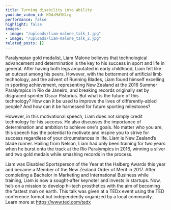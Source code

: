 ```yaml
---
title: Turning disability into ability
youtube_video_id: KOdzMd1KLrg
performance: false
highlight: false
images:
- image: "/uploads/liam-malone_talk_1.jpg"
- image: "/uploads/liam-malone_talk_2.jpg"
related_posts: []
---
```


Paralympian gold medalist, Liam Malone believes that technological advancement and determination is the key to his success in sport and life in general. After having both legs amputated in early childhood, Liam felt like an outcast among his peers. However, with the betterment of artificial limb technology, and the advent of Running Blades, Liam found himself excelling in sporting achievement, representing New Zealand at the 2016 Summer Paralympics in Rio de Janeiro, and breaking records originally set by disgraced sprinter Oscar Pistorius. But what is the future of this technology? How can it be used to improve the lives of differently-abled people? And how can it be harnessed for future sporting milestones?

However, in this motivational speech, Liam does not simply credit technology for his success. He also discusses the importance of determination and ambition to achieve one's goals. No matter who you are, this speech has the potential to motivate and inspire you to strive for success regardless of your circumstances in life.   Liam is New Zealand’s blade runner. Hailing from Nelson, Liam had only been training for two years when he burst onto the track at the Rio Paralympics in 2016, winning a silver and two gold medals while smashing records in the process.

Liam was Disabled Sportsperson of the Year at the Halberg Awards this year and became a Member of the New Zealand Order of Merit in 2017. After completing a Bachelor in Marketing and International Business while training, Liam is now a sought-after keynoter and invests in startups. Now, he’s on a mission to develop hi-tech prosthetics with the aim of becoming the fastest man on earth. This talk was given at a TEDx event using the TED conference format but independently organized by a local community. Learn more at https://www.ted.com/tedx
